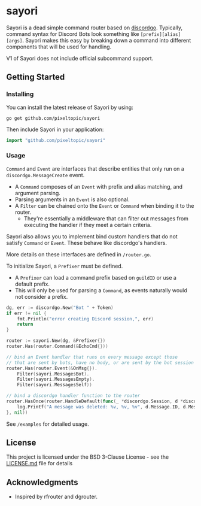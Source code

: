 # sayori

Sayori is a dead simple command router based on [discordgo](https://github.com/bwmarrin/discordgo).
Typically, command syntax for Discord Bots look something like `[prefix][alias] [args]`.
Sayori makes this easy by breaking down a command into different components that will be used for handling.

V1 of Sayori does not include official subcommand support.

## Getting Started

### Installing

You can install the latest release of Sayori by using:

```
go get github.com/pixeltopic/sayori
```

Then include Sayori in your application:

```go
import "github.com/pixeltopic/sayori"
```

### Usage

`Command` and `Event` are interfaces that describe entities that only run on a `discordgo.MessageCreate` event. 
- A `Command` composes of an `Event` with prefix and alias matching, and argument parsing.
- Parsing arguments in an `Event` is also optional.
- A `Filter` can be chained onto the `Event` or `Command` when binding it to the router.
  - They're essentially a middleware that can filter out messages from executing the handler if they meet a certain criteria.

Sayori also allows you to implement bind custom handlers that do not satisfy `Command` or `Event`.
These behave like discordgo's handlers.

More details on these interfaces are defined in `/router.go`.

To initialize Sayori, a `Prefixer` must be defined.
- A `Prefixer` can load a command prefix based on `guildID` or use a default prefix. 
- This will only be used for parsing a `Command`, as events naturally would not consider a prefix.

```go
dg, err := discordgo.New("Bot " + Token)
if err != nil {
	fmt.Println("error creating Discord session,", err)
	return
}

router := sayori.New(dg, &Prefixer{})
router.Has(router.Command(&EchoCmd{}))

// bind an Event handler that runs on every message except those 
// that are sent by bots, have no body, or are sent by the bot session itself
router.Has(router.Event(&OnMsg{}).
	Filter(sayori.MessagesBot).
	Filter(sayori.MessagesEmpty).
	Filter(sayori.MessagesSelf))

// bind a discordgo handler function to the router
router.HasOnce(router.HandleDefault(func(_ *discordgo.Session, d *discordgo.MessageDelete) {
	log.Printf("A message was deleted: %v, %v, %v", d.Message.ID, d.Message.ChannelID, d.Message.GuildID)
}, nil))
```

See `/examples` for detailed usage.


## License

This project is licensed under the BSD 3-Clause License - see the [LICENSE.md](https://github.com/pixeltopic/sayori/blob/master/LICENSE) file for details

## Acknowledgments

* Inspired by rfrouter and dgrouter.
